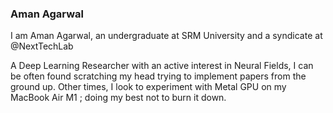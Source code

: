 ### Aman Agarwal
I am Aman Agarwal, an undergraduate at SRM University and a syndicate at @NextTechLab

A Deep Learning Researcher with an active interest in Neural Fields, I can be often found scratching my head trying to implement papers from the ground up. Other times, I look to experiment with Metal GPU on my MacBook Air M1 ; doing my best not to burn it down.
